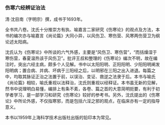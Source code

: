 ### 伤寒六经辨证治法

清·沈目南（字明宗）撰，成书于1693年。

全书共八卷。沈氏十分推崇方有执、喻嘉言二家研究《伤寒论》的观点及方法，本书的编次亦与喻嘉言《尚论篇》大同小异，以风伤卫、寒伤营、风寒两伤营卫为纲论述太阳病。

沈氏认为《伤寒论》中所谈的六气外感，主要是“风伤卫、寒伤营”，“而括燥湿于寒伤营，春夏温热该于风伤卫”。批评王叔和整理的《伤寒论》编次不明，故在编注时，突出六经主病，颇多个人见解。书中以太阳阳明、正阳阳明、少阳阳明阐发阳明病；置合病、并病、坏病于三阳经之后，以明邪在三阳之出入进退。每篇之中，均取其脉证正治之法置于前，以误治、变证、救逆之法隶于后。本书与喻氏《尚论篇》相较，喻氏重视以法释治，沈氏则重视以经释证。本书虽无新的见解，然书中说理明白易懂，编排上有条不紊，各卷、篇之首的大意简明扼要，有利于初学者学习，是一部学习和研究《伤寒论》较好的参考书。另外，沈氏提出的《伤寒论》中所论外感，不仅指寒邪，而是包括六淫之邪的观点，在临床亦有一定的指导意义。

本书以1959年上海科学技术出版社出版的铅印本为常见。
